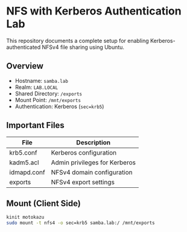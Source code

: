 # NFS with Kerberos Authentication Lab

This repository documents a complete setup for enabling Kerberos-authenticated NFSv4 file sharing using Ubuntu.

## Overview

- Hostname: `samba.lab`
- Realm: `LAB.LOCAL`
- Shared Directory: `/exports`
- Mount Point: `/mnt/exports`
- Authentication: Kerberos (`sec=krb5`)

## Important Files

| File | Description |
|------|-------------|
| krb5.conf | Kerberos configuration |
| kadm5.acl | Admin privileges for Kerberos |
| idmapd.conf | NFSv4 domain configuration |
| exports | NFSv4 export settings |

## Mount (Client Side)

```bash
kinit motokazu
sudo mount -t nfs4 -o sec=krb5 samba.lab:/ /mnt/exports
